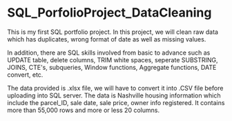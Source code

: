 # SQL_PorfolioProject_DataCleaning

This is my first SQL portfolio project.
In this project, we will clean raw data which has duplicates, wrong format of date as well as missing values.

In addition, there are SQL skills involved from basic to advance such as UPDATE table, delete columns, 
TRIM white spaces, seperate SUBSTRING, JOINS, CTE's, subqueries, Window functions, Aggregate functions, DATE convert, etc.

The data provided is .xlsx file, we will have to convert it into .CSV file before uploading into SQL server.
The data is Nashville housing information which include the parcel_ID, sale date, sale price, owner info registered.
It contains more than 55,000 rows and more or less 20 columns.
